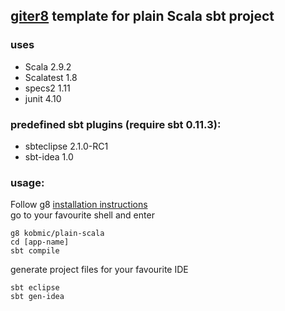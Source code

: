 ## [giter8](http://github.com/n8han/giter8) template for plain Scala sbt project

### uses
* Scala 2.9.2
* Scalatest 1.8
* specs2 1.11
* junit 4.10

### predefined sbt plugins (require sbt 0.11.3):
* sbteclipse 2.1.0-RC1
* sbt-idea 1.0


### usage:
Follow g8 [installation instructions](http://github.com/n8han/giter8#readme)  
go to your favourite shell and enter  

    g8 kobmic/plain-scala
    cd [app-name]
    sbt compile

   
generate project files for your favourite IDE

    sbt eclipse
    sbt gen-idea    

